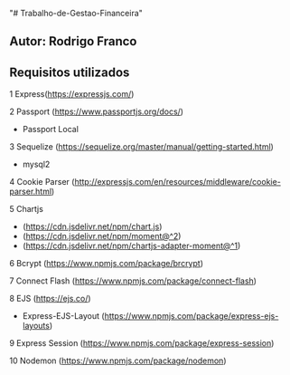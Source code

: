 "# Trabalho-de-Gestao-Financeira" 
## Autor: Rodrigo Franco


 ## Requisitos utilizados
1 Express(https://expressjs.com/)


2 Passport (https://www.passportjs.org/docs/)
   - Passport Local


3 Sequelize (https://sequelize.org/master/manual/getting-started.html)
   - mysql2 


4 Cookie Parser (http://expressjs.com/en/resources/middleware/cookie-parser.html)


5 Chartjs 
   - (https://cdn.jsdelivr.net/npm/chart.js)
   - (https://cdn.jsdelivr.net/npm/moment@^2)
   - (https://cdn.jsdelivr.net/npm/chartjs-adapter-moment@^1) 


6 Bcrypt (https://www.npmjs.com/package/brcrypt)


7 Connect Flash (https://www.npmjs.com/package/connect-flash)


8 EJS (https://ejs.co/)
   - Express-EJS-Layout (https://www.npmjs.com/package/express-ejs-layouts)


9 Express Session (https://www.npmjs.com/package/express-session)


10 Nodemon (https://www.npmjs.com/package/nodemon)
